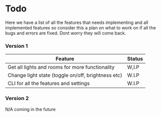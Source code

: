 # Todo

Here we have a list of all the features that needs implementing and all implemented features so consider this a plan on what to work on if all the bugs and errors are fixed. Dont worry they will come back.

### Version 1
| Feature | Status |
| ------- | ------ |
| Get all lights and rooms for more functionality | W,I.P |
| Change light state (toggle on/off, brightness etc) | W.I.P | 
| CLI for all the features and settings | W.I.P |

### Version 2
N/A coming in the future

